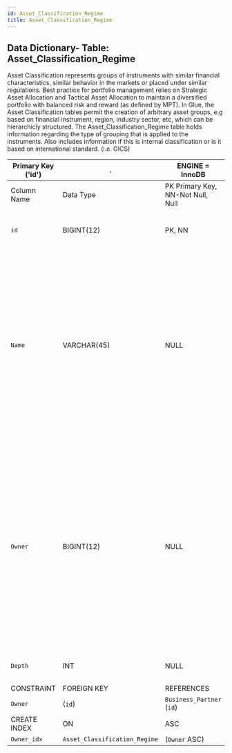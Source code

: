 ```yaml
---
id: Asset_Classification_Regime
title: Asset_Classification_Regime
---
```


## Data Dictionary- Table: Asset_Classification_Regime

Asset Classification represents groups of instruments with similar financial characteristics, similar behavior in the markets or placed under similar regulations. Best practice for portfolio management relies on Strategic Asset Allocation and Tactical Asset Allocation to maintain a diversified portfolio with balanced risk and reward (as defined by MPT). 
In Glue, the Asset Classification tables permit the creation of arbitrary asset groups, e.g based on financial instrument, region, industry sector, etc, which can be hierarchicly structured. The Asset_Classification_Regime table holds information regarding the type of grouping that is applied to the instruments. 
Also includes information if this is internal classification or is it based on international standard. (i.e. GICS) 
  
 
| Primary Key ('id')|.|ENGINE = InnoDB|.|.|
|---|---|---|---|---|
|Column Name| Data Type|PK Primary Key, NN-Not Null, Null|Example|Comment|
||
|`id` |BIGINT(12)|PK, NN|1|PrimaryKey-ID, Not Null (auto creates)|
|`Name`| VARCHAR(45)| NULL|GICS, Asset Allocation Breakdown, Sector, Asset Type, Currency|Classification Regime can be standard: GICS for Sector, or can be arbitrary based on internal classification of the assets. For example Equity > Americas > Airlines which combines asset type, region and sector into one can be internally predefined classification|
|`Owner`| BIGINT(12)| NULL|1|Related to Business partner table. Column shows the owner of the Classification. Internal party to the Organization: Division, Team, Subsidiary or external party: GICS. Can be useful in the maintenance of different standards for the same type of classification, i.e. Sector.|
|`Depth`|INT| NULL|3|Number of classifiction layers|
||
|CONSTRAINT|FOREIGN KEY|REFERENCES |ON DELETE|ON UPDATE|.|
|`Owner`|(`id`)|`Business_Partner` (`id`)|NO ACTION| NO ACTION|
|CREATE INDEX|ON|ASC|VISIBLE|.|
|`Owner_idx`|`Asset_Classification_Regime`|(`Owner` ASC)| VISIBLE;|.|
